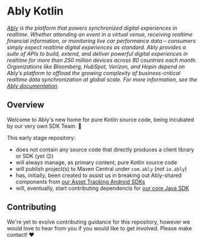 # Ably Kotlin

_[Ably](https://ably.com) is the platform that powers synchronized digital experiences in realtime. Whether attending an event in a virtual venue, receiving realtime financial information, or monitoring live car performance data – consumers simply expect realtime digital experiences as standard. Ably provides a suite of APIs to build, extend, and deliver powerful digital experiences in realtime for more than 250 million devices across 80 countries each month. Organizations like Bloomberg, HubSpot, Verizon, and Hopin depend on Ably’s platform to offload the growing complexity of business-critical realtime data synchronization at global scale. For more information, see the [Ably documentation](https://ably.com/docs)._

## Overview

Welcome to Ably's new home for pure Kotlin source code, being incubated by our very own SDK Team. :rocket:

This early stage repository:

- does not contain any source code that directly produces a client library or SDK (yet :wink:)
- will always manage, as primary content, pure Kotlin source code
- will publish project(s) to Maven Central under `com.ably` (_not_ `io.ably`)
- has, initially, been created to assist us in breaking out Ably-shared components from [our Asset Tracking Android SDKs](https://github.com/ably/ably-asset-tracking-android)
- will, eventually, start contributing dependencis for [our core Java SDK](https://github.com/ably/ably-java/)

## Contributing

We're yet to evolve contributing guidance for this repository, however we would love to hear from you if you would like to get involved. Please make contact! :heart:
